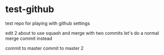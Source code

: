 # test-github
test repo for playing with github settings

edit 2
about to use squash and merge with two commits
let's do a normal merge commit instead

commit to master
commit to master 2
